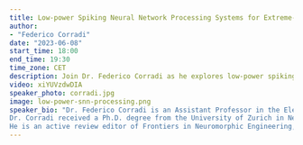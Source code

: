 ```yaml
--- 
title: Low-power Spiking Neural Network Processing Systems for Extreme-Edge Applications
author: 
- "Federico Corradi"
date: "2023-06-08"
start_time: 18:00
end_time: 19:30
time_zone: CET
description: Join Dr. Federico Corradi as he explores low-power spiking neural network processing systems, offering insights into energy-efficient computing for extreme-edge applications.
video: xiYUVzdwDIA
speaker_photo: corradi.jpg
image: low-power-snn-processing.png
speaker_bio: "Dr. Federico Corradi is an Assistant Professor in the Electrical Engineering Department. His research activities are in Neuromorphic Computing and Engineering and span from the development of efficient models of computation to novel microelectronic architectures, with CMOS and emerging technologies, for both efficient deep learning and brain-inspired algorithms. His long-term research goal is to understand the principles of computation in natural neural systems and apply those for the development of a new generation of energy-efficient sensing and computing technologies. His research outputs find use in several application domains as robotics, machine vision, temporal signal processing, and biomedical signal analysis.<br><br>
Dr. Corradi received a Ph.D. degree from the University of Zurich in Neuroinformatics and an international Ph.D. from the ETH Neuroscience Centre Zurich in 2015. He was a Postgraduate at the Institute of Neuroinformatics in 2018. From 2015 to 2018, he worked in the Institute of Neuroinformatics' spin-off company Inilabs, developing event-based cameras and neuromorphic processors. From 2018 to 2022, he was at IMEC, the Netherlands, where he started a group focusing on neuromorphic ICs design activities. His passion for research recently brought him back to academia while keeping strong ties with startups and companies.<br><br>
He is an active review editor of Frontiers in Neuromorphic Engineering, IEEE, and other international journals. In addition, he currently serves as a technical program committee member of several machine learning and neuromorphic symposiums and conferences (ICTOPEN, ICONS, DSD, EUROMICRO)."
---
```


